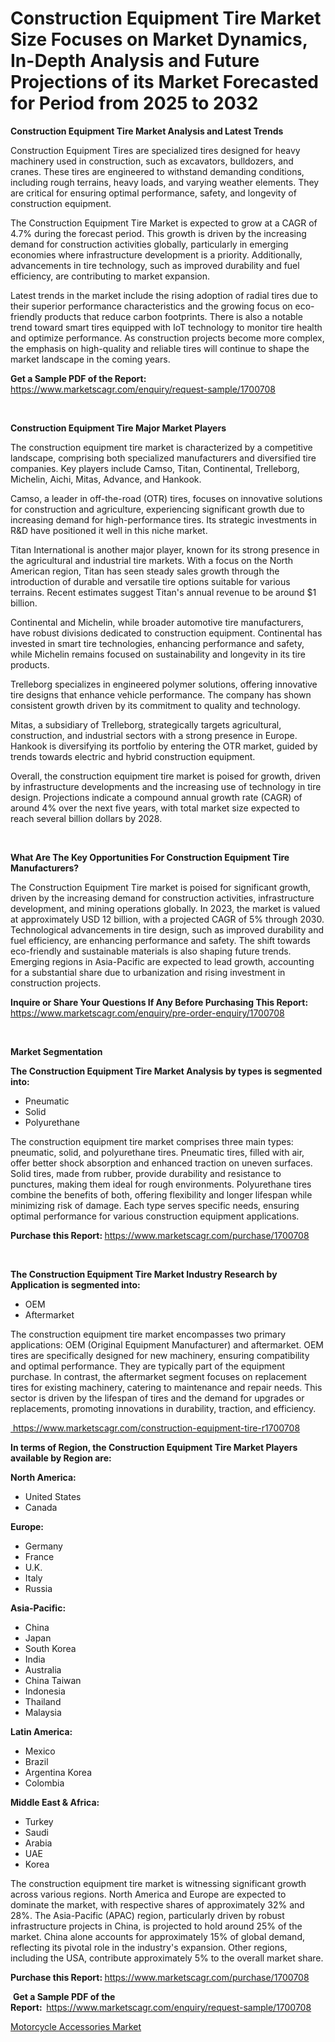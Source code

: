 <p><h1>Construction Equipment Tire Market Size Focuses on Market Dynamics, In-Depth Analysis and Future Projections of its Market Forecasted for Period from 2025 to 2032</h1></p><p><strong>Construction Equipment Tire Market Analysis and Latest Trends</strong></p>
<p><p>Construction Equipment Tires are specialized tires designed for heavy machinery used in construction, such as excavators, bulldozers, and cranes. These tires are engineered to withstand demanding conditions, including rough terrains, heavy loads, and varying weather elements. They are critical for ensuring optimal performance, safety, and longevity of construction equipment.</p><p>The Construction Equipment Tire Market is expected to grow at a CAGR of 4.7% during the forecast period. This growth is driven by the increasing demand for construction activities globally, particularly in emerging economies where infrastructure development is a priority. Additionally, advancements in tire technology, such as improved durability and fuel efficiency, are contributing to market expansion.</p><p>Latest trends in the market include the rising adoption of radial tires due to their superior performance characteristics and the growing focus on eco-friendly products that reduce carbon footprints. There is also a notable trend toward smart tires equipped with IoT technology to monitor tire health and optimize performance. As construction projects become more complex, the emphasis on high-quality and reliable tires will continue to shape the market landscape in the coming years.</p></p>
<p><strong>Get a Sample PDF of the Report:&nbsp;</strong> <a href="https://www.marketscagr.com/enquiry/request-sample/1700708?utm_campaign=3368&utm_medium=2&utm_source=Github&utm_content=ia&utm_term=30032025&utm_id=construction-equipment-tire">https://www.marketscagr.com/enquiry/request-sample/1700708</a></p>
<p>&nbsp;</p>
<p><strong>Construction Equipment Tire Major Market Players</strong></p>
<p><p>The construction equipment tire market is characterized by a competitive landscape, comprising both specialized manufacturers and diversified tire companies. Key players include Camso, Titan, Continental, Trelleborg, Michelin, Aichi, Mitas, Advance, and Hankook.</p><p>Camso, a leader in off-the-road (OTR) tires, focuses on innovative solutions for construction and agriculture, experiencing significant growth due to increasing demand for high-performance tires. Its strategic investments in R&D have positioned it well in this niche market.</p><p>Titan International is another major player, known for its strong presence in the agricultural and industrial tire markets. With a focus on the North American region, Titan has seen steady sales growth through the introduction of durable and versatile tire options suitable for various terrains. Recent estimates suggest Titan's annual revenue to be around $1 billion.</p><p>Continental and Michelin, while broader automotive tire manufacturers, have robust divisions dedicated to construction equipment. Continental has invested in smart tire technologies, enhancing performance and safety, while Michelin remains focused on sustainability and longevity in its tire products.</p><p>Trelleborg specializes in engineered polymer solutions, offering innovative tire designs that enhance vehicle performance. The company has shown consistent growth driven by its commitment to quality and technology.</p><p>Mitas, a subsidiary of Trelleborg, strategically targets agricultural, construction, and industrial sectors with a strong presence in Europe. Hankook is diversifying its portfolio by entering the OTR market, guided by trends towards electric and hybrid construction equipment.</p><p>Overall, the construction equipment tire market is poised for growth, driven by infrastructure developments and the increasing use of technology in tire design. Projections indicate a compound annual growth rate (CAGR) of around 4% over the next five years, with total market size expected to reach several billion dollars by 2028.</p></p>
<p>&nbsp;</p>
<p><strong>What Are The Key Opportunities For Construction Equipment Tire Manufacturers?</strong></p>
<p><p>The Construction Equipment Tire market is poised for significant growth, driven by the increasing demand for construction activities, infrastructure development, and mining operations globally. In 2023, the market is valued at approximately USD 12 billion, with a projected CAGR of 5% through 2030. Technological advancements in tire design, such as improved durability and fuel efficiency, are enhancing performance and safety. The shift towards eco-friendly and sustainable materials is also shaping future trends. Emerging regions in Asia-Pacific are expected to lead growth, accounting for a substantial share due to urbanization and rising investment in construction projects.</p></p>
<p><strong>Inquire or Share Your Questions If Any Before Purchasing This Report:</strong> <a href="https://www.marketscagr.com/enquiry/pre-order-enquiry/1700708?utm_campaign=3368&utm_medium=2&utm_source=Github&utm_content=ia&utm_term=30032025&utm_id=construction-equipment-tire">https://www.marketscagr.com/enquiry/pre-order-enquiry/1700708</a></p>
<p>&nbsp;</p>
<p><strong>Market Segmentation</strong></p>
<p><strong>The Construction Equipment Tire Market Analysis by types is segmented into:</strong></p>
<p><ul><li>Pneumatic</li><li>Solid</li><li>Polyurethane</li></ul></p>
<p><p>The construction equipment tire market comprises three main types: pneumatic, solid, and polyurethane tires. Pneumatic tires, filled with air, offer better shock absorption and enhanced traction on uneven surfaces. Solid tires, made from rubber, provide durability and resistance to punctures, making them ideal for rough environments. Polyurethane tires combine the benefits of both, offering flexibility and longer lifespan while minimizing risk of damage. Each type serves specific needs, ensuring optimal performance for various construction equipment applications.</p></p>
<p><strong>Purchase this Report:&nbsp;</strong><a href="https://www.marketscagr.com/purchase/1700708?utm_campaign=3368&utm_medium=2&utm_source=Github&utm_content=ia&utm_term=30032025&utm_id=construction-equipment-tire">https://www.marketscagr.com/purchase/1700708</a></p>
<p>&nbsp;</p>
<p><strong>The Construction Equipment Tire Market Industry Research by Application is segmented into:</strong></p>
<p><ul><li>OEM</li><li>Aftermarket</li></ul></p>
<p><p>The construction equipment tire market encompasses two primary applications: OEM (Original Equipment Manufacturer) and aftermarket. OEM tires are specifically designed for new machinery, ensuring compatibility and optimal performance. They are typically part of the equipment purchase. In contrast, the aftermarket segment focuses on replacement tires for existing machinery, catering to maintenance and repair needs. This sector is driven by the lifespan of tires and the demand for upgrades or replacements, promoting innovations in durability, traction, and efficiency.</p></p>
<p><a href="https://www.marketscagr.com/construction-equipment-tire-r1700708?utm_campaign=3368&utm_medium=2&utm_source=Github&utm_content=ia&utm_term=30032025&utm_id=construction-equipment-tire">&nbsp;https://www.marketscagr.com/construction-equipment-tire-r1700708</a></p>
<p><strong>In terms of Region, the Construction Equipment Tire Market Players available by Region are:</strong></p>
<p>
    <p> <strong> North America: </strong>
        <ul>
            <li>United States</li>
            <li>Canada</li>
        </ul>
        </p> 
    <p> <strong> Europe: </strong>
        <ul>
            <li>Germany</li>
            <li>France</li>
            <li>U.K.</li>
            <li>Italy</li>
            <li>Russia</li>
        </ul>
        </p> 
    <p> <strong> Asia-Pacific: </strong>
        <ul>
            <li>China</li>
            <li>Japan</li>
            <li>South Korea</li>
            <li>India</li>
            <li>Australia</li>
            <li>China Taiwan</li>
            <li>Indonesia</li>
            <li>Thailand</li>
            <li>Malaysia</li>
        </ul>
        </p> 
    <p> <strong> Latin America: </strong>
        <ul>
            <li>Mexico</li>
            <li>Brazil</li>
            <li>Argentina Korea</li>
            <li>Colombia</li>
        </ul>
        </p> 
    <p> <strong> Middle East & Africa: </strong>
        <ul>
            <li>Turkey</li>
            <li>Saudi</li>
            <li>Arabia</li>
            <li>UAE</li>
            <li>Korea</li>
        </ul>
    </p>
    </p>
<p><p>The construction equipment tire market is witnessing significant growth across various regions. North America and Europe are expected to dominate the market, with respective shares of approximately 32% and 28%. The Asia-Pacific (APAC) region, particularly driven by robust infrastructure projects in China, is projected to hold around 25% of the market. China alone accounts for approximately 15% of global demand, reflecting its pivotal role in the industry's expansion. Other regions, including the USA, contribute approximately 5% to the overall market share.</p></p>
<p><strong>Purchase this Report: </strong><a href="https://www.marketscagr.com/purchase/1700708?utm_campaign=3368&utm_medium=2&utm_source=Github&utm_content=ia&utm_term=30032025&utm_id=construction-equipment-tire">https://www.marketscagr.com/purchase/1700708</a></p>
<p>&nbsp;<strong>Get a Sample PDF of the Report:&nbsp;&nbsp;</strong><a href="https://www.marketscagr.com/enquiry/request-sample/1700708?utm_campaign=3368&utm_medium=2&utm_source=Github&utm_content=ia&utm_term=30032025&utm_id=construction-equipment-tire">https://www.marketscagr.com/enquiry/request-sample/1700708</a></p>
<p><strong></strong></p>
<p><p><a href="https://github.com/eymermanda0p/Market-Research-Report-List-1/blob/main/motorcycle-accessories-market.md?utm_campaign=3368&utm_medium=2&utm_source=Github&utm_content=ia&utm_term=30032025&utm_id=construction-equipment-tire">Motorcycle Accessories Market</a></p></p>